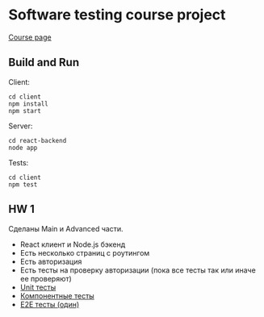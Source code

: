# Software testing course project
[Course page](https://volekerb.github.io/testing-lectures/)

## Build and Run
Client:
```
cd client
npm install
npm start
```
Server:
```
cd react-backend
node app
```
Tests:
```
cd client
npm test
```

## HW 1
Сделаны Main и Advanced части.
* React клиент и Node.js бэкенд
* Есть несколько страниц с роутингом 
* Есть авторизация 
* Есть тесты на проверку авторизации (пока все тесты так или иначе ее проверяют)
* [Unit тесты](/client/src/components/sidebar/components/validators.test.js)
* [Компонентные тесты](/client/src/components/header/Header.test.js)
* [E2E тесты (один)](/client/src/components/app/App.test.js)